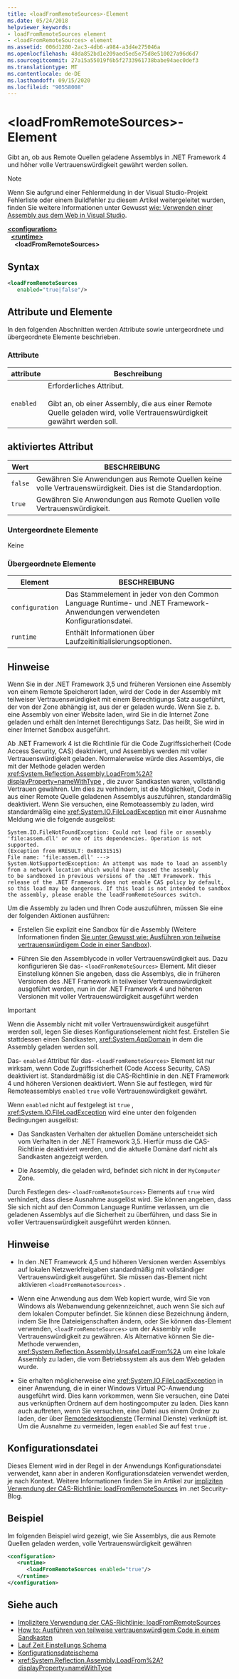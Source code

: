 ```yaml
---
title: <loadFromRemoteSources>-Element
ms.date: 05/24/2018
helpviewer_keywords:
- loadFromRemoteSources element
- <loadFromRemoteSources> element
ms.assetid: 006d1280-2ac3-4db6-a984-a3d4e275046a
ms.openlocfilehash: 48da852bd1e209aed5ed5e75d8e510027a96d6d7
ms.sourcegitcommit: 27a15a55019f6b5f2733961738babe94aec0def3
ms.translationtype: MT
ms.contentlocale: de-DE
ms.lasthandoff: 09/15/2020
ms.locfileid: "90558008"
---
```

# <a name="loadfromremotesources-element"></a>\<loadFromRemoteSources>-Element
Gibt an, ob aus Remote Quellen geladene Assemblys in .NET Framework 4 und höher volle Vertrauenswürdigkeit gewährt werden sollen.
  
> [!NOTE]
> Wenn Sie aufgrund einer Fehlermeldung in der Visual Studio-Projekt Fehlerliste oder einem Buildfehler zu diesem Artikel weitergeleitet wurden, finden Sie weitere Informationen unter Gewusst [wie: Verwenden einer Assembly aus dem Web in Visual Studio](/previous-versions/visualstudio/visual-studio-2010/ee890038(v=vs.100)).  
  
[**\<configuration>**](../configuration-element.md)\
&nbsp;&nbsp;[**\<runtime>**](runtime-element.md)\
&nbsp;&nbsp;&nbsp;&nbsp;**\<loadFromRemoteSources>**  
  
## <a name="syntax"></a>Syntax  
  
```xml  
<loadFromRemoteSources
   enabled="true|false"/>  
```  
  
## <a name="attributes-and-elements"></a>Attribute und Elemente
 In den folgenden Abschnitten werden Attribute sowie untergeordnete und übergeordnete Elemente beschrieben.  
  
### <a name="attributes"></a>Attribute  
  
|attribute|Beschreibung|  
|---------------|-----------------|  
|`enabled`|Erforderliches Attribut.<br /><br /> Gibt an, ob einer Assembly, die aus einer Remote Quelle geladen wird, volle Vertrauenswürdigkeit gewährt werden soll.|  
  
## <a name="enabled-attribute"></a>aktiviertes Attribut  
  
|Wert|BESCHREIBUNG|  
|-----------|-----------------|  
|`false`|Gewähren Sie Anwendungen aus Remote Quellen keine volle Vertrauenswürdigkeit. Dies ist die Standardoption.|  
|`true`|Gewähren Sie Anwendungen aus Remote Quellen volle Vertrauenswürdigkeit.|  
  
### <a name="child-elements"></a>Untergeordnete Elemente  
 Keine  
  
### <a name="parent-elements"></a>Übergeordnete Elemente  
  
|Element|BESCHREIBUNG|  
|-------------|-----------------|  
|`configuration`|Das Stammelement in jeder von den Common Language Runtime- und .NET Framework-Anwendungen verwendeten Konfigurationsdatei.|  
|`runtime`|Enthält Informationen über Laufzeitinitialisierungsoptionen.|  
  
## <a name="remarks"></a>Hinweise

Wenn Sie in der .NET Framework 3,5 und früheren Versionen eine Assembly von einem Remote Speicherort laden, wird der Code in der Assembly mit teilweiser Vertrauenswürdigkeit mit einem Berechtigungs Satz ausgeführt, der von der Zone abhängig ist, aus der er geladen wurde. Wenn Sie z. b. eine Assembly von einer Website laden, wird Sie in die Internet Zone geladen und erhält den Internet Berechtigungs Satz. Das heißt, Sie wird in einer Internet Sandbox ausgeführt.

Ab .NET Framework 4 ist die Richtlinie für die Code Zugriffssicherheit (Code Access Security, CAS) deaktiviert, und Assemblys werden mit voller Vertrauenswürdigkeit geladen. Normalerweise würde dies Assemblys, die mit der Methode geladen werden <xref:System.Reflection.Assembly.LoadFrom%2A?displayProperty=nameWithType> , die zuvor Sandkasten waren, vollständig Vertrauen gewähren. Um dies zu verhindern, ist die Möglichkeit, Code in aus einer Remote Quelle geladenen Assemblys auszuführen, standardmäßig deaktiviert. Wenn Sie versuchen, eine Remoteassembly zu laden, wird standardmäßig eine <xref:System.IO.FileLoadException> mit einer Ausnahme Meldung wie die folgende ausgelöst:

```text
System.IO.FileNotFoundException: Could not load file or assembly 'file:assem.dll' or one of its dependencies. Operation is not supported.
(Exception from HRESULT: 0x80131515)
File name: 'file:assem.dll' --->
System.NotSupportedException: An attempt was made to load an assembly from a network location which would have caused the assembly
to be sandboxed in previous versions of the .NET Framework. This release of the .NET Framework does not enable CAS policy by default,
so this load may be dangerous. If this load is not intended to sandbox the assembly, please enable the loadFromRemoteSources switch.
```

Um die Assembly zu laden und Ihren Code auszuführen, müssen Sie eine der folgenden Aktionen ausführen:

- Erstellen Sie explizit eine Sandbox für die Assembly (Weitere Informationen finden [Sie unter Gewusst wie: Ausführen von teilweise vertrauenswürdigem Code in einer Sandbox](../../../misc/how-to-run-partially-trusted-code-in-a-sandbox.md)).

- Führen Sie den Assemblycode in voller Vertrauenswürdigkeit aus. Dazu konfigurieren Sie das- `<loadFromRemoteSources>` Element. Mit dieser Einstellung können Sie angeben, dass die Assemblys, die in früheren Versionen des .NET Framework in teilweiser Vertrauenswürdigkeit ausgeführt werden, nun in der .NET Framework 4 und höheren Versionen mit voller Vertrauenswürdigkeit ausgeführt werden

> [!IMPORTANT]
> Wenn die Assembly nicht mit voller Vertrauenswürdigkeit ausgeführt werden soll, legen Sie dieses Konfigurationselement nicht fest. Erstellen Sie stattdessen einen Sandkasten, <xref:System.AppDomain> in dem die Assembly geladen werden soll.

Das- `enabled` Attribut für das- `<loadFromRemoteSources>` Element ist nur wirksam, wenn Code Zugriffssicherheit (Code Access Security, CAS) deaktiviert ist. Standardmäßig ist die CAS-Richtlinie in den .NET Framework 4 und höheren Versionen deaktiviert. Wenn Sie auf festlegen, wird für Remoteassemblys `enabled` `true` volle Vertrauenswürdigkeit gewährt.

Wenn `enabled` nicht auf festgelegt ist `true` , <xref:System.IO.FileLoadException> wird eine unter den folgenden Bedingungen ausgelöst:

- Das Sandkasten Verhalten der aktuellen Domäne unterscheidet sich vom Verhalten in der .NET Framework 3,5. Hierfür muss die CAS-Richtlinie deaktiviert werden, und die aktuelle Domäne darf nicht als Sandkasten angezeigt werden.

- Die Assembly, die geladen wird, befindet sich nicht in der `MyComputer` Zone.

Durch Festlegen des- `<loadFromRemoteSources>` Elements auf `true` wird verhindert, dass diese Ausnahme ausgelöst wird. Sie können angeben, dass Sie sich nicht auf den Common Language Runtime verlassen, um die geladenen Assemblys auf die Sicherheit zu überführen, und dass Sie in voller Vertrauenswürdigkeit ausgeführt werden können.

## <a name="notes"></a>Hinweise

- In den .NET Framework 4,5 und höheren Versionen werden Assemblys auf lokalen Netzwerkfreigaben standardmäßig mit vollständiger Vertrauenswürdigkeit ausgeführt. Sie müssen das-Element nicht aktivieren `<loadFromRemoteSources>` .

- Wenn eine Anwendung aus dem Web kopiert wurde, wird Sie von Windows als Webanwendung gekennzeichnet, auch wenn Sie sich auf dem lokalen Computer befindet. Sie können diese Bezeichnung ändern, indem Sie Ihre Dateieigenschaften ändern, oder Sie können das-Element verwenden, `<loadFromRemoteSources>` um der Assembly volle Vertrauenswürdigkeit zu gewähren. Als Alternative können Sie die-Methode verwenden, <xref:System.Reflection.Assembly.UnsafeLoadFrom%2A> um eine lokale Assembly zu laden, die vom Betriebssystem als aus dem Web geladen wurde.

- Sie erhalten möglicherweise eine <xref:System.IO.FileLoadException> in einer Anwendung, die in einer Windows Virtual PC-Anwendung ausgeführt wird. Dies kann vorkommen, wenn Sie versuchen, eine Datei aus verknüpften Ordnern auf dem hostingcomputer zu laden. Dies kann auch auftreten, wenn Sie versuchen, eine Datei aus einem Ordner zu laden, der über [Remotedesktopdienste](/windows/win32/termserv/terminal-services-portal) (Terminal Dienste) verknüpft ist. Um die Ausnahme zu vermeiden, legen `enabled` Sie auf fest `true` .

## <a name="configuration-file"></a>Konfigurationsdatei

Dieses Element wird in der Regel in der Anwendungs Konfigurationsdatei verwendet, kann aber in anderen Konfigurationsdateien verwendet werden, je nach Kontext. Weitere Informationen finden Sie im Artikel zur [impliziten Verwendung der CAS-Richtlinie: loadFromRemoteSources](/archive/blogs/shawnfa/more-implicit-uses-of-cas-policy-loadfromremotesources) im .net Security-Blog.  

## <a name="example"></a>Beispiel

Im folgenden Beispiel wird gezeigt, wie Sie Assemblys, die aus Remote Quellen geladen werden, volle Vertrauenswürdigkeit gewähren

```xml
<configuration>  
   <runtime>  
      <loadFromRemoteSources enabled="true"/>  
   </runtime>  
</configuration>  
```

## <a name="see-also"></a>Siehe auch

- [Implizitere Verwendung der CAS-Richtlinie: loadFromRemoteSources](/archive/blogs/shawnfa/more-implicit-uses-of-cas-policy-loadfromremotesources)
- [How to: Ausführen von teilweise vertrauenswürdigem Code in einem Sandkasten](../../../misc/how-to-run-partially-trusted-code-in-a-sandbox.md)
- [Lauf Zeit Einstellungs Schema](index.md)
- [Konfigurationsdateischema](../index.md)
- <xref:System.Reflection.Assembly.LoadFrom%2A?displayProperty=nameWithType>
